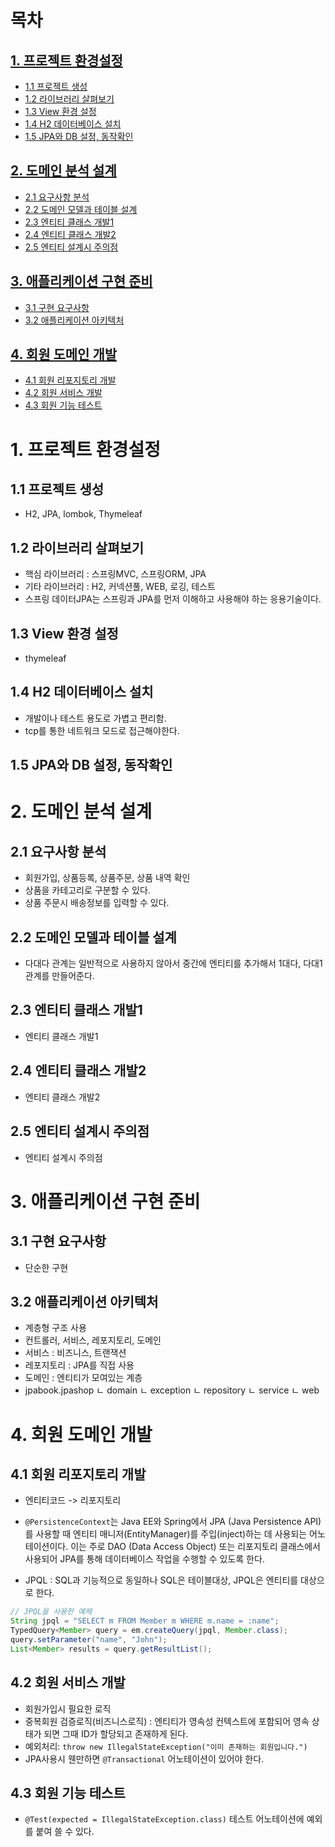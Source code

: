 # 목차

## [1. 프로젝트 환경설정](#1-프로젝트-환경설정)

- [1.1 프로젝트 생성](#11-프로젝트-생성)
- [1.2 라이브러리 살펴보기](#12-라이브러리-살펴보기)
- [1.3 View 환경 설정](#13-view-환경-설정)
- [1.4 H2 데이터베이스 설치](#14-h2-데이터베이스-설치)
- [1.5 JPA와 DB 설정, 동작확인](#15-jpa와-db-설정-동작확인)

## [2. 도메인 분석 설계](#2-도메인-분석-설계)

- [2.1 요구사항 분석](#21-요구사항-분석)
- [2.2 도메인 모델과 테이블 설계](#22-도메인-모델과-테이블-설계)
- [2.3 엔티티 클래스 개발1](#23-엔티티-클래스-개발1)
- [2.4 엔티티 클래스 개발2](#24-엔티티-클래스-개발2)
- [2.5 엔티티 설계시 주의점](#25-엔티티-설계시-주의점)

## [3. 애플리케이션 구현 준비](#3-애플리케이션-구현-준비)

- [3.1 구현 요구사항](#31-구현-요구사항)
- [3.2 애플리케이션 아키텍처](#32-애플리케이션-아키텍처)

## [4. 회원 도메인 개발](#4-회원-도메인-개발)

- [4.1 회원 리포지토리 개발](#41-회원-리포지토리-개발)
- [4.2 회원 서비스 개발](#42-회원-서비스-개발)
- [4.3 회원 기능 테스트](#43-회원-기능-테스트)

# 1. 프로젝트 환경설정

## 1.1 프로젝트 생성

- H2, JPA, lombok, Thymeleaf

## 1.2 라이브러리 살펴보기

- 핵심 라이브러리 : 스프링MVC, 스프링ORM, JPA
- 기타 라이브러리 : H2, 커넥션풀, WEB, 로깅, 테스트
- 스프링 데이터JPA는 스프링과 JPA를 먼저 이해하고 사용해야 하는 응용기술이다.

## 1.3 View 환경 설정

- thymeleaf

## 1.4 H2 데이터베이스 설치

- 개발이나 테스트 용도로 가볍고 편리함.
- tcp를 통한 네트워크 모드로 접근해야한다.

## 1.5 JPA와 DB 설정, 동작확인

# 2. 도메인 분석 설계

## 2.1 요구사항 분석

- 회원가입, 상품등록, 상품주문, 상품 내역 확인
- 상품을 카테고리로 구분할 수 있다.
- 상품 주문시 배송정보를 입력할 수 있다.

## 2.2 도메인 모델과 테이블 설계

- 다대다 관계는 일반적으로 사용하지 않아서 중간에 엔티티를 추가해서 1대다, 다대1 관계를 만들어준다.

## 2.3 엔티티 클래스 개발1

- 엔티티 클래스 개발1

## 2.4 엔티티 클래스 개발2

- 엔티티 클래스 개발2

## 2.5 엔티티 설계시 주의점

- 엔티티 설계시 주의점

# 3. 애플리케이션 구현 준비

## 3.1 구현 요구사항

- 단순한 구현

## 3.2 애플리케이션 아키텍처

- 계층형 구조 사용
- 컨트롤러, 서비스, 레포지토리, 도메인
- 서비스 : 비즈니스, 트랜잭션
- 레포지토리 : JPA를 직접 사용
- 도메인 : 엔티티가 모여있는 계층
- jpabook.jpashop
  ㄴ domain
  ㄴ exception
  ㄴ repository
  ㄴ service
  ㄴ web

# 4. 회원 도메인 개발

## 4.1 회원 리포지토리 개발

- 엔티티코드 -> 리포지토리
- `@PersistenceContext`는 Java EE와 Spring에서 JPA (Java Persistence API)를 사용할 때 엔티티 매니저(EntityManager)를 주입(inject)하는 데 사용되는 어노테이션이다. 이는 주로 DAO (Data Access Object) 또는 리포지토리 클래스에서 사용되어 JPA를 통해 데이터베이스 작업을 수행할 수 있도록 한다.

- JPQL : SQL과 기능적으로 동일하나 SQL은 테이블대상, JPQL은 엔티티를 대상으로 한다.

```java
// JPQL을 사용한 예제
String jpql = "SELECT m FROM Member m WHERE m.name = :name";
TypedQuery<Member> query = em.createQuery(jpql, Member.class);
query.setParameter("name", "John");
List<Member> results = query.getResultList();
```

## 4.2 회원 서비스 개발

- 회원가입시 필요한 로직
- 중복회원 검증로직(비즈니스로직) : 엔티티가 영속성 컨텍스트에 포함되어 영속 상태가 되면 그때 ID가 할당되고 존재하게 된다.
- 예외처리: `throw new IllegalStateException("이미 존재하는 회원입니다.")`
- JPA사용시 웬만하면 `@Transactional` 어노테이션이 있어야 한다.

## 4.3 회원 기능 테스트

- `@Test(expected = IllegalStateException.class)` 테스트 어노테이션에 예외를 붙여 쓸 수 있다.
